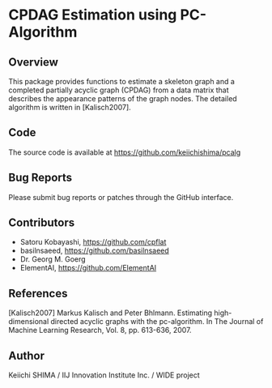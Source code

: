 # CPDAG Estimation using PC-Algorithm

## Overview

This package provides functions to estimate a skeleton graph and a
completed partially acyclic graph (CPDAG) from a data matrix that
describes the appearance patterns of the graph nodes.  The detailed
algorithm is written in [Kalisch2007].

## Code

The source code is available at https://github.com/keiichishima/pcalg

## Bug Reports

Please submit bug reports or patches through the GitHub interface.

## Contributors

- Satoru Kobayashi, https://github.com/cpflat
- basilnsaeed, https://github.com/basilnsaeed
- Dr. Georg M. Goerg
- ElementAI, https://github.com/ElementAI

## References

[Kalisch2007] Markus Kalisch and Peter Bhlmann. Estimating
high-dimensional directed acyclic graphs with the pc-algorithm. In The
Journal of Machine Learning Research, Vol. 8, pp. 613-636, 2007.

## Author

Keiichi SHIMA
/ IIJ Innovation Institute Inc.
/ WIDE project
